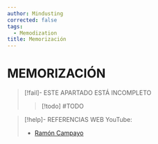 ```yaml
---
author: Mindusting
corrected: false
tags:
  - Memodization
title: Memorización
---
```


# MEMORIZACIÓN

> [!fail]- ESTE APARTADO ESTÁ INCOMPLETO
> > [!todo] #TODO

> [!help]- REFERENCIAS WEB
> YouTube:
> - [Ramón Campayo](https://www.youtube.com/@campayo88)
